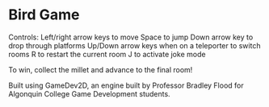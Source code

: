# Bird Game

Controls:
Left/right arrow keys to move
Space to jump
Down arrow key to drop through platforms
Up/Down arrow keys when on a teleporter to switch rooms
R to restart the current room
J to activate joke mode

To win, collect the millet and advance to the final room!

Built using GameDev2D, an engine built by Professor Bradley Flood for Algonquin College Game Development students.
